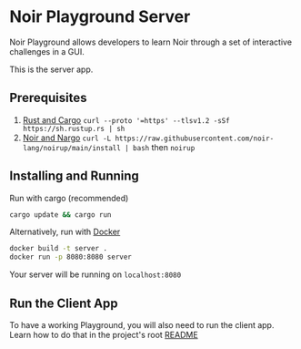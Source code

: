 # Noir Playground Server

Noir Playground allows developers to learn Noir through a set of interactive
challenges in a GUI. 

This is the server app.

## Prerequisites

1. [Rust and Cargo](https://www.rust-lang.org/tools/install)
```curl --proto '=https' --tlsv1.2 -sSf https://sh.rustup.rs | sh```
2. [Noir and Nargo](https://noir-lang.org/getting_started/nargo_installation)
```curl -L https://raw.githubusercontent.com/noir-lang/noirup/main/install | bash``` then ```noirup```

## Installing and Running

Run with cargo (recommended)

```bash
cargo update && cargo run
```

Alternatively, run with [Docker](https://www.docker.com/)

```bash
docker build -t server .
docker run -p 8080:8080 server
```

Your server will be running on `localhost:8080`

## Run the Client App

To have a working Playground, you will also need to run the client app.
Learn how to do that in the project's root [README](https://github.com/catmcgee/noir-playground#readme)

